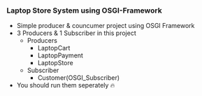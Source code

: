 ### Laptop Store System using OSGI-Framework
* Simple producer & councumer project using OSGI Framework
* 3 Producers & 1 Subscriber in this project
   * Producers
     * LaptopCart
     * LaptopPayment
     * LaptopStore
   * Subscriber
     * Customer(OSGI_Subscriber)
* You should run them seperately :fire:

